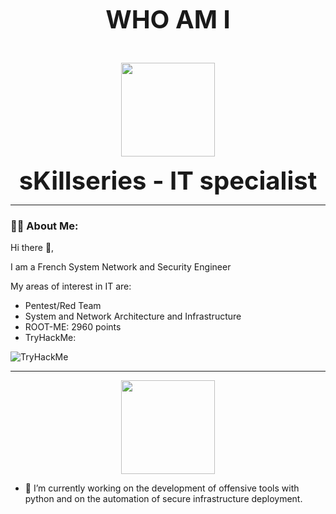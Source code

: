 <p align="center"><b style=font-size:40px>WHO AM I</b></p>
<p align="center">
<br>
<samp>
<div id="header" align="center">
<img src="https://media.giphy.com/media/BemKqR9RDK4V2/giphy.gif" width="150"/>
</div>
<p align="center"><b style=font-size:40px> sKillseries - IT specialist</b></p>
</samp>
</p>

---

### :man_technologist: About Me:
Hi there 👋,

I am a French System Network and Security Engineer

My areas of interest in IT are:
- Pentest/Red Team
- System and Network Architecture and Infrastructure
- ROOT-ME: 2960 points
- TryHackMe:
<img src="https://tryhackme-badges.s3.amazonaws.com/skillseries.png" alt="TryHackMe">

---

<p align="center">
<samp>
<div id="header" align="center">
<img src="https://media.giphy.com/media/YQduDHR3pMlwunQptu/giphy.gif" width="150"/>
</div>
</samp>
</p>

- 🔭 I’m currently working on the development of offensive tools with python and on the automation of secure infrastructure deployment.

<!--
**sKillseries/sKillseries** is a ✨ _special_ ✨ repository because its `README.md` (this file) appears on your GitHub profile.

Here are some ideas to get you started:

- 🔭 I’m currently working on ...
- 🌱 I’m currently learning ...
- 👯 I’m looking to collaborate on ...
- 🤔 I’m looking for help with ...
- 💬 Ask me about ...
- 📫 How to reach me: ...
- 😄 Pronouns: ...
- ⚡ Fun fact: ...
-->
